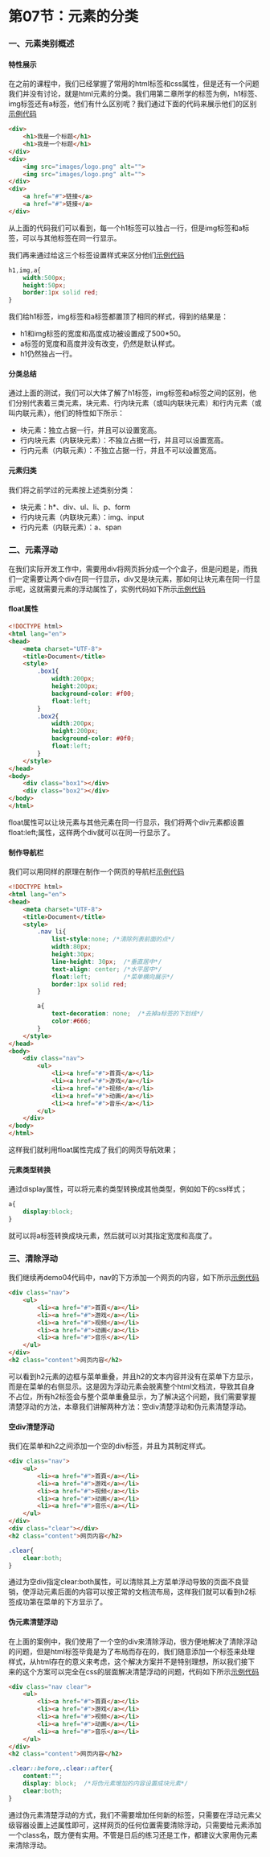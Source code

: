 # 第07节：元素的分类

### 一、元素类别概述

#### 特性展示

在之前的课程中，我们已经掌握了常用的html标签和css属性，但是还有一个问题我们并没有讨论，就是html元素的分类。我们用第二章所学的标签为例，h1标签、img标签还有a标签，他们有什么区别呢？我们通过下面的代码来展示他们的区别[示例代码](https://github.com/xiaozhoulee/xiaozhou-examples/tree/master/01-网页重构/第07节：元素的分类/demo01.html)

``` html
<div>
    <h1>我是一个标题</h1>
    <h1>我是一个标题</h1>
</div>
<div>
    <img src="images/logo.png" alt="">
    <img src="images/logo.png" alt="">
</div>
<div>
    <a href="#">链接</a>
    <a href="#">链接</a>
</div>
```

从上面的代码我们可以看到，每一个h1标签可以独占一行，但是img标签和a标签，可以与其他标签在同一行显示。

我们再来通过给这三个标签设置样式来区分他们[示例代码](https://github.com/xiaozhoulee/xiaozhou-examples/tree/master/01-网页重构/第07节：元素的分类/demo02.html)

``` css
h1,img,a{
    width:500px;
    height:50px;
    border:1px solid red;
}
```

我们给h1标签，img标签和a标签都置顶了相同的样式，得到的结果是：

* h1和img标签的宽度和高度成功被设置成了500*50。
* a标签的宽度和高度并没有改变，仍然是默认样式。
* h1仍然独占一行。

#### 分类总结

通过上面的测试，我们可以大体了解了h1标签，img标签和a标签之间的区别，他们分别代表着三类元素，块元素、行内块元素（或叫内联块元素）和行内元素（或叫内联元素），他们的特性如下所示：

* 块元素：独立占据一行，并且可以设置宽高。
* 行内块元素（内联块元素）：不独立占据一行，并且可以设置宽高。
* 行内元素（内联元素）：不独立占据一行，并且不可以设置宽高。

#### 元素归类

我们将之前学过的元素按上述类别分类：

* 块元素：h*、div、ul、li、p、form
* 行内块元素（内联块元素）：img、input
* 行内元素（内联元素）：a、span


### 二、元素浮动

在我们实际开发工作中，需要用div将网页拆分成一个个盒子，但是问题是，而我们一定需要让两个div在同一行显示，div又是块元素，那如何让块元素在同一行显示呢，这就需要元素的浮动属性了，实例代码如下所示[示例代码](https://github.com/xiaozhoulee/xiaozhou-examples/tree/master/01-网页重构/第07节：元素的分类/demo03.html)

#### float属性

``` html
<!DOCTYPE html>
<html lang="en">
<head>
    <meta charset="UTF-8">
    <title>Document</title>
    <style>
        .box1{
            width:200px;
            height:200px;
            background-color: #f00;
            float:left;
        }
        .box2{
            width:200px;
            height:200px;
            background-color: #0f0;
            float:left;
        }
    </style>
</head>
<body>
    <div class="box1"></div>
    <div class="box2"></div>
</body>
</html>
```

float属性可以让块元素与其他元素在同一行显示，我们将两个div元素都设置float:left;属性，这样两个div就可以在同一行显示了。

#### 制作导航栏

我们可以用同样的原理在制作一个网页的导航栏[示例代码](https://github.com/xiaozhoulee/xiaozhou-examples/tree/master/01-网页重构/第07节：元素的分类/demo04.html)

``` html
<!DOCTYPE html>
<html lang="en">
<head>
    <meta charset="UTF-8">
    <title>Document</title>
    <style>
        .nav li{
            list-style:none; /*清除列表前面的点*/
            width:80px;
            height:30px;
            line-height: 30px;  /*垂直居中*/
            text-align: center; /*水平居中*/
            float:left;         /*菜单横向展示*/
            border:1px solid red;
        }

        a{
            text-decoration: none;  /*去掉a标签的下划线*/
            color:#666;
        }
    </style>
</head>
<body>
    <div class="nav">
        <ul>
            <li><a href="#">首頁</a></li>
            <li><a href="#">游戏</a></li>
            <li><a href="#">视频</a></li>
            <li><a href="#">动画</a></li>
            <li><a href="#">音乐</a></li>
        </ul>
    </div>
</body>
</html>
```

这样我们就利用float属性完成了我们的网页导航效果；

#### 元素类型转换

通过display属性，可以将元素的类型转换成其他类型，例如如下的css样式；

``` css
a{
    display:block;
}
```

就可以将a标签转换成块元素，然后就可以对其指定宽度和高度了。


### 三、清除浮动

我们继续再demo04代码中，nav的下方添加一个网页的内容，如下所示[示例代码](https://github.com/xiaozhoulee/xiaozhou-examples/tree/master/01-网页重构/第07节：元素的分类/demo05.html)

``` html
<div class="nav">
    <ul>
        <li><a href="#">首頁</a></li>
        <li><a href="#">游戏</a></li>
        <li><a href="#">视频</a></li>
        <li><a href="#">动画</a></li>
        <li><a href="#">音乐</a></li>
    </ul>
</div>
<h2 class="content">网页内容</h2>
```

可以看到h2元素的边框与菜单重叠，并且h2的文本内容并没有在菜单下方显示，而是在菜单的右侧显示。这是因为浮动元素会脱离整个html文档流，导致其自身不占位，所有h2标签会与整个菜单重叠显示，为了解决这个问题，我们需要掌握清楚浮动的方法，本章我们讲解两种方法：空div清楚浮动和伪元素清楚浮动。

#### 空div清楚浮动

我们在菜单和h2之间添加一个空的div标签，并且为其制定样式。

``` html
<div class="nav">
    <ul>
        <li><a href="#">首頁</a></li>
        <li><a href="#">游戏</a></li>
        <li><a href="#">视频</a></li>
        <li><a href="#">动画</a></li>
        <li><a href="#">音乐</a></li>
    </ul>
</div>
<div class="clear"></div>
<h2 class="content">网页内容</h2>
```

``` css
.clear{
    clear:both;
}
```

通过为空div指定clear:both属性，可以清除其上方菜单浮动导致的页面不良营销，使浮动元素后面的内容可以按正常的文档流布局，这样我们就可以看到h2标签成功第在菜单的下方显示了。

#### 伪元素清楚浮动

在上面的案例中，我们使用了一个空的div来清除浮动，很方便地解决了清除浮动的问题，但是html标签毕竟是为了布局而存在的，我们随意添加一个标签来处理样式，从html存在的意义来考虑，这个解决方案并不是特别理想，所以我们接下来的这个方案可以完全在css的层面解决清楚浮动的问题，代码如下所示[示例代码](https://github.com/xiaozhoulee/xiaozhou-examples/tree/master/01-网页重构/第07节：元素的分类/demo06.html)

``` html
<div class="nav clear">
    <ul>
        <li><a href="#">首頁</a></li>
        <li><a href="#">游戏</a></li>
        <li><a href="#">视频</a></li>
        <li><a href="#">动画</a></li>
        <li><a href="#">音乐</a></li>
    </ul>
</div>
<h2 class="content">网页内容</h2>
```

``` css
.clear::before,.clear::after{
    content:"";
    display: block;  /*将伪元素增加的内容设置成块元素*/
    clear:both;
}
```

通过伪元素清楚浮动的方式，我们不需要增加任何新的标签，只需要在浮动元素父级容器设置上述属性即可，这样网页的任何位置需要清除浮动，只需要给元素添加一个class名，既方便有实用。不管是日后的练习还是工作，都建议大家用伪元素来清除浮动。



